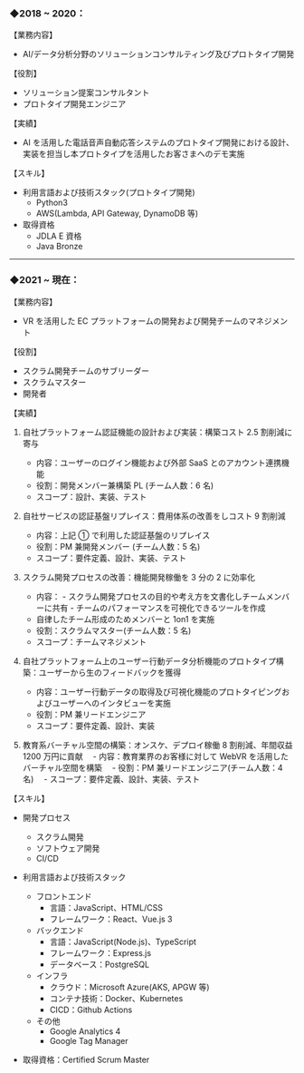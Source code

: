 ### ◆2018 ~ 2020：

【業務内容】

- AI/データ分析分野のソリューションコンサルティング及びプロトタイプ開発

【役割】

- ソリューション提案コンサルタント
- プロトタイプ開発エンジニア

【実績】

- AI を活用した電話音声自動応答システムのプロトタイプ開発における設計、実装を担当し本プロトタイプを活用したお客さまへのデモ実施

【スキル】

- 利用言語および技術スタック(プロトタイプ開発)
  - Python3
  - AWS(Lambda, API Gateway, DynamoDB 等)
- 取得資格
  - JDLA E 資格
  - Java Bronze

---

### ◆2021 ~ 現在：

【業務内容】

- VR を活用した EC プラットフォームの開発および開発チームのマネジメント

【役割】

- スクラム開発チームのサブリーダー
- スクラムマスター
- 開発者

【実績】

1. 自社プラットフォーム認証機能の設計および実装：構築コスト 2.5 割削減に寄与

   - 内容：ユーザーのログイン機能および外部 SaaS とのアカウント連携機能
   - 役割：開発メンバー兼構築 PL (チーム人数：6 名)
   - スコープ：設計、実装、テスト

2. 自社サービスの認証基盤リプレイス：費用体系の改善をしコスト 9 割削減

   - 内容：上記 ① で利用した認証基盤のリプレイス
   - 役割：PM 兼開発メンバー (チーム人数：5 名)
   - スコープ：要件定義、設計、実装、テスト

3. スクラム開発プロセスの改善：機能開発稼働を 3 分の 2 に効率化

   - 内容： - スクラム開発プロセスの目的や考え方を文書化しチームメンバーに共有 - チームのパフォーマンスを可視化できるツールを作成
   - 自律したチーム形成のためメンバーと 1on1 を実施
   - 役割：スクラムマスター(チーム人数：5 名)
   - スコープ：チームマネジメント

4. 自社プラットフォーム上のユーザー行動データ分析機能のプロトタイプ構築：ユーザーから生のフィードバックを獲得

   - 内容：ユーザー行動データの取得及び可視化機能のプロトタイピングおよびユーザーへのインタビューを実施
   - 役割：PM 兼リードエンジニア
   - スコープ：要件定義、設計、実装

5. 教育系バーチャル空間の構築：オンスケ、デプロイ稼働 8 割削減、年間収益 1200 万円に貢献
   　- 内容：教育業界のお客様に対して WebVR を活用したバーチャル空間を構築
   　- 役割：PM 兼リードエンジニア(チーム人数：4 名)
   　- スコープ：要件定義、設計、実装、テスト

【スキル】

- 開発プロセス
  - スクラム開発
  - ソフトウェア開発
  - CI/CD
- 利用言語および技術スタック

  - フロントエンド
    - 言語：JavaScript、HTML/CSS
    - フレームワーク：React、Vue.js 3
  - バックエンド
    - 言語：JavaScript(Node.js)、TypeScript
    - フレームワーク：Express.js
    - データベース：PostgreSQL
  - インフラ
    - クラウド：Microsoft Azure(AKS, APGW 等)
    - コンテナ技術：Docker、Kubernetes
    - CICD：Github Actions
  - その他
    - Google Analytics 4
    - Google Tag Manager

- 取得資格：Certified Scrum Master

